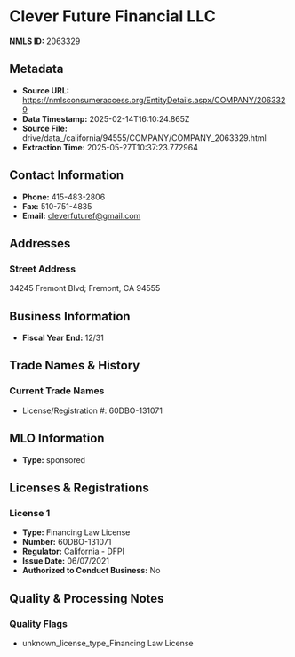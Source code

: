 # Clever Future Financial LLC

**NMLS ID:** 2063329

## Metadata
- **Source URL:** https://nmlsconsumeraccess.org/EntityDetails.aspx/COMPANY/2063329
- **Data Timestamp:** 2025-02-14T16:10:24.865Z
- **Source File:** drive/data_/california/94555/COMPANY/COMPANY_2063329.html
- **Extraction Time:** 2025-05-27T10:37:23.772964

## Contact Information
- **Phone:** 415-483-2806
- **Fax:** 510-751-4835
- **Email:** cleverfuturef@gmail.com

## Addresses
### Street Address
34245 Fremont Blvd; Fremont, CA 94555

## Business Information
- **Fiscal Year End:** 12/31

## Trade Names & History
### Current Trade Names
- License/Registration #: 60DBO-131071

## MLO Information
- **Type:** sponsored

## Licenses & Registrations

### License 1
- **Type:** Financing Law License
- **Number:** 60DBO-131071
- **Regulator:** California - DFPI
- **Issue Date:** 06/07/2021
- **Authorized to Conduct Business:** No

## Quality & Processing Notes
### Quality Flags
- unknown_license_type_Financing Law License
